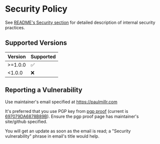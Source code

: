 # Security Policy

See [README's Security section](./README.md#security) for detailed description of internal security practices.

## Supported Versions

| Version | Supported          |
| ------- | ------------------ |
| >=1.0.0   | :white_check_mark: |
| <1.0.0   | :x:                |

## Reporting a Vulnerability

Use maintainer's email specified at https://paulmillr.com

It's preferred that you use
PGP key from [pgp proof](https://paulmillr.com/pgp_proof.txt) (current is [697079DA6878B89B](https://paulmillr.com/pgp_proof.txt)).
Ensure the pgp proof page has maintainer's site/github specified.

You will get an update as soon as the email is read; a "Security vulnerability" phrase in email's title would help.
